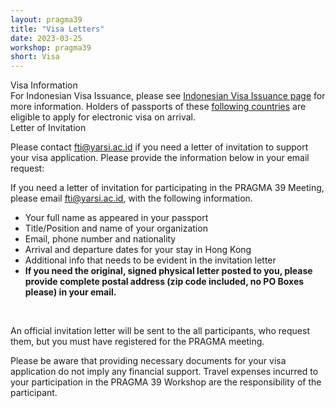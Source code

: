 ```yaml
---
layout: pragma39
title: "Visa Letters"
date: 2023-03-25
workshop: pragma39
short: Visa
---
```


<div class="border39">Visa Information</div>
For Indonesian Visa Issuance, please see <a
href="https://molina.imigrasi.go.id/">Indonesian Visa Issuance page</a> for more information. Holders of passports of these <a href="https://molina.imigrasi.go.id/front/faq">following countries</a> are eligible to apply for electronic visa on arrival.

<div class="border39">Letter of Invitation</div>

Please contact <a href="mailto:fti@yarsi.ac.id">fti@yarsi.ac.id</a> if you need a letter of invitation to support your visa application. Please provide the information below in your email request: <br />

If you need a letter of invitation for participating in the PRAGMA 39 Meeting, please email
<a href="mailto:fti@yarsi.ac.id">fti@yarsi.ac.id</a>, with the following information.

<p>
<ul>
<li>Your full name as appeared in your passport </li>
<li>Title/Position and name of your organization</li>
<li>Email, phone number and nationality</li>
<li>Arrival and departure dates for your stay in Hong Kong</li>
<li>Additional info that needs to be evident in the invitation letter</li>
<li><strong>If you need the original, signed physical letter posted to you, please provide complete postal address (zip code included, no PO Boxes please) in your email.</strong></li>
</ul>

<br>

An official invitation letter will be sent to the all participants, who request them, but you must have
registered for the PRAGMA meeting.

Please be aware that providing necessary documents for your visa application do not imply any financial support.
Travel expenses incurred to your participation in the PRAGMA 39 Workshop are
the responsibility of the participant.
